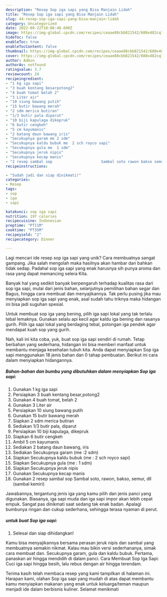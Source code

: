 ```yaml
---
description: "Resep Sop iga sapi yang Bisa Manjain Lidah"
title: "Resep Sop iga sapi yang Bisa Manjain Lidah"
slug: 44-resep-sop-iga-sapi-yang-bisa-manjain-lidah
category: Uncategorized
date: 2022-09-22T10:08:48.690Z
image: https://img-global.cpcdn.com/recipes/ceaae88cbb821542/680x482cq70/sop-iga-sapi-foto-resep-utama.jpg
hideToc: false
enableToc: true
enableTocContent: false
thumbnail: https://img-global.cpcdn.com/recipes/ceaae88cbb821542/680x482cq70/sop-iga-sapi-foto-resep-utama.jpg
cover: https://img-global.cpcdn.com/recipes/ceaae88cbb821542/680x482cq70/sop-iga-sapi-foto-resep-utama.jpg
author: Admin
authorAv: notfound
ratingvalue: 3.7
reviewcount: 24
recipeingredient:
- "1 kg iga sapi"
- "3 buah kentang besarpotong2"
- "4 buah tomat belah 2"
- "3 Liter air"
- "10 siung bawang putih"
- "15 butir bawang merah"
- "2 sdm merica butiran"
- "1/3 butir pala diparut"
- "10 biji kapulaga dikepruk"
- "6 butir cengkeh"
- "5 cm kayumanis"
- "2 batang daun bawang iris"
- "Secukupnya garam me 2 sdm"
- "Secukupnya kaldu bubuk me  2 sch royco sapi"
- "Secukupnya gula me  1 sdm"
- "Secukupnya jeruk nipis"
- "Secukupnya kecap manis"
- "2 resep sambal sop                      Sambal soto rawon bakso semur dll sambal kemiri"
recipeinstructions:

- "Sudah jadi dan siap dinikmati!"
categories:
- Resep
tags:
- sop
- iga
- sapi

katakunci: sop iga sapi 
nutrition: 197 calories
recipecuisine: Indonesian
preptime: "PT11M"
cooktime: "PT35M"
recipeyield: "2"
recipecategory: Dinner

---
```





Lagi mencari ide resep sop iga sapi yang unik? Cara membuatnya sangat gampang. Jika salah mengolah maka hasilnya akan hambar dan bahkan tidak sedap. Padahal sop iga sapi yang enak harusnya sih punya aroma dan rasa yang dapat memancing selera Kita.





Banyak hal yang sedikit banyak berpengaruh terhadap kualitas rasa dari sop iga sapi, mulai dari jenis bahan, selanjutnya pemilihan bahan segar dan Bagus, hingga cara membuat dan menyajikannya. Tak perlu pusing jika mau menyiapkan sop iga sapi yang enak,      asal sudah tahu triknya maka hidangan ini bisa jadi suguhan spesial.














Untuk membuat sop iga yang bening, pilih iga sapi lokal yang tak terlalu tebal lemaknya. Gunakan selalu api kecil agar kaldu iga bening dan rasanya gurih. Pilih iga sapi lokal yang berdaging tebal, potongan iga pendek agar mendapat kuah sop yang gurih.






Nah, kali ini kita coba, yuk, buat sop iga sapi sendiri di rumah. Tetap berbahan yang sederhana, hidangan ini bisa memberi manfaat untuk membantu menjaga kesehatan tubuh kita. Anda dapat menyiapkan Sop iga sapi menggunakan 18 jenis bahan dan 0 tahap pembuatan. Berikut ini cara dalam menyiapkan hidangannya.

<!--inarticleads1-->

##### Bahan-bahan dan bumbu yang dibutuhkan dalam menyiapkan Sop iga sapi:

1. Gunakan 1 kg iga sapi
1. Persiapkan 3 buah kentang besar,potong2
1. Gunakan 4 buah tomat, belah 2
1. Gunakan 3 Liter air
1. Persiapkan 10 siung bawang putih
1. Gunakan 15 butir bawang merah
1. Siapkan 2 sdm merica butiran
1. Sediakan 1/3 butir pala, diparut
1. Persiapkan 10 biji kapulaga, dikepruk
1. Siapkan 6 butir cengkeh
1. Ambil 5 cm kayumanis
1. Sediakan 2 batang daun bawang, iris
1. Sediakan Secukupnya garam (me :2 sdm)
1. Siapkan Secukupnya kaldu bubuk (me : 2 sch royco sapi)
1. Siapkan Secukupnya gula (me : 1 sdm)
1. Siapkan Secukupnya jeruk nipis
1. Gunakan Secukupnya kecap manis
1. Gunakan 2 resep sambal sop                      Sambal soto, rawon, bakso, semur, dll (sambal kemiri)


Jawabannya, tergantung jenis iga yang kamu pilih dan jenis panci yang digunakan. Biasanya, iga sapi muda dan iga sapi impor akan lebih cepat empuk. Sangat pas dinikmati saat sedang tak enak badan. Apalagi bumbunya ringan dan cukup sederhana, sehingga terasa nyaman di perut. 

<!--inarticleads2-->

#####  untuk buat Sop iga sapi:


1. Selesai dan siap dihidangkan!

Kamu bisa menyajikannya bersama perasan jeruk nipis dan sambal yang membuatnya semakin nikmat. Kalau mau bikin versi sederhananya, simak cara membuat dan. Secukupnya garam, gula dan kaldu bubuk. Pertama, panaskan air hingga mendidih di dalam panci. Cara Membuat Sop Iga Sapi: Cuci iga sapi hingga besih, lalu rebus dengan air hingga terendam. 

Terima kasih telah membaca resep yang kami tampilkan di halaman ini. Harapan kami, olahan Sop iga sapi yang mudah di atas dapat membantu kamu menyiapkan makanan yang enak untuk keluarga/teman maupun menjadi ide dalam berbisnis kuliner. Selamat menikmati
